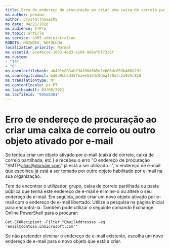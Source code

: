 ```yaml
---
title: Erro de endereço de procuração ao criar uma caixa de correio partilhada
ms.author: pebaum
author: CrystalThomasMS
ms.date: 04/21/2020
ms.audience: ITPro
ms.topic: article
ms.service: o365-administration
ROBOTS: NOINDEX, NOFOLLOW
localization_priority: Normal
ms.assetid: ece4bcce-1053-4ed3-a194-9d0af8f73c6f
ms.custom:
- "19"
- "6"
ms.openlocfilehash: ab491e883ab294f08d0b5d2e686dc059b468d29f
ms.sourcegitcommit: bd6a9cb5d357baee5134c0dea430afc2a035c810
ms.translationtype: MT
ms.contentlocale: pt-PT
ms.lasthandoff: 03/09/2021
ms.locfileid: "50568301"
---
```

# <a name="proxy-address-error-while-creating-a-mailbox-or-other-email-enabled-object"></a>Erro de endereço de procuração ao criar uma caixa de correio ou outro objeto ativado por e-mail

Se tentou criar um objeto ativado por e-mail (caixa de correio, caixa de correio partilhada, etc.) e recebeu o erro "O endereço de procuração "SMTP:alias@domain.com" já está a ser utilizado...", o endereço de e-mail que escolheu já está a ser tomado por outro objeto habilitado por e-mail na sua organização.
  
Tem de encontrar o utilizador, grupo, caixa de correio partilhada ou pasta pública que tenha este endereço de e-mail e elimine-o ou altere o seu endereço de e-mail. Em seguida, pode criar um novo objeto ativado por e-mail com o endereço de e-mail libertado. Utilize a pesquisa na página inicial para encontrá-la. Também pode utilizar o seguinte comando Exchange Online PowerShell para o procurar:

`
    Get-EXORecipient -Filter "EmailAddresses -eq 'email@contoso.onmicrosoft.com'"
`
  
Se não pretender eliminar o endereço de e-mail existente, escolha um novo endereço de e-mail para o novo objeto que está a criar.
  